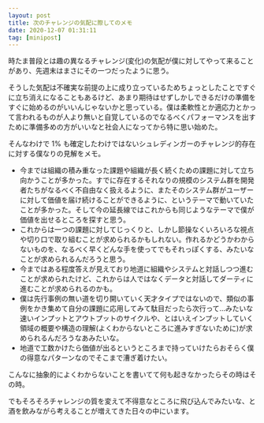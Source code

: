 ```yaml
---
layout: post
title: 次のチャレンジの気配に際してのメモ
date: 2020-12-07 01:31:11
tag: [minipost]
---
```


時たま普段とは趣の異なるチャレンジ(変化)の気配が僕に対してやって来ることがあり、先週末はまさにその一つだったように思う。

そうした気配は不確実な前提の上に成り立っているためちょっとしたことですぐに立ち消えになることもあるけど、あまり期待はせずしかしできるだけの準備をすぐに始めるのがいいんじゃないかと思っている。僕は柔軟性とか適応力とかって言われるものが人より無いと自覚しているのでなるべくパフォーマンスを出すために準備多めの方がいいなと社会人になってから特に思い始めた。

そんなわけで 1% も確定したわけではないシュレディンガーのチャレンジ的存在に対する僕なりの見解をメモ。

- 今までは組織の積み重なった課題や組織が長く続くための課題に対して立ち向かうことが多かった。すでに存在するそれなりの規模のシステム群を開発者たちがなるべく不自由なく扱えるように、またそのシステム群がユーザーに対して価値を届け続けることができるように、というテーマで動いていたことが多かった。そして今の延長線ではこれからも同じようなテーマで僕が価値を出せるところを探すと思う。
- これからは一つの課題に対してじっくりと、しかし節操なくいろいろな視点や切り口で取り組むことが求められるかもしれない。作れるかどうかわからないものを、なるべく早くどんな手を使ってでもそれっぽくする、みたいなことが求められるんだろうと思う。
- 今まではある程度答えが見えており地道に組織やシステムと対話しつつ進むことが求められたけど、これからは人ではなくデータと対話してダーティに進むことが求められるのかも。
- 僕は先行事例の無い道を切り開いていく天才タイプではないので、類似の事例をかき集めて自分の課題に応用してみて駄目だったら次行って...みたいな速いインプットとアウトプットのサイクルや、とはいえインプットしていく領域の概要や構造の理解(よくわからないところに進みすぎないために)が求められるんだろうなあみたいな。
- 地道で工数かけたら価値が出るというところまで持っていけたらおそらく僕の得意なパターンなのでそこまで漕ぎ着けたい。

こんなに抽象的によくわからないことを書いてて何も起きなかったらその時はその時。

でもそろそろチャレンジの質を変えて不得意なところに飛び込んでみたいな、と酒を飲みながら考えることが増えてきた日々の中にいます。
